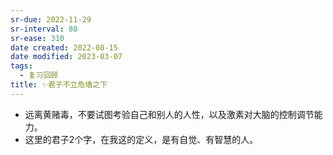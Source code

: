 ```yaml
---
sr-due: 2022-11-29
sr-interval: 80
sr-ease: 310
date created: 2022-08-15
date modified: 2023-03-07
tags:
  - 复习回顾
title: ✨君子不立危墙之下
---
```

- 远离黄赌毒，不要试图考验自己和别人的人性，以及激素对大脑的控制调节能力。
- 这里的君子2个字，在我这的定义，是有自觉、有智慧的人。

